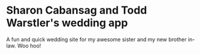 Sharon Cabansag and Todd Warstler's wedding app
========

A fun and quick wedding site for my awesome sister and my new brother in-law.  Woo hoo!
